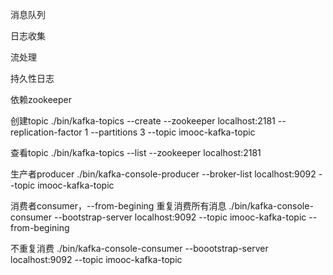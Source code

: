 消息队列

日志收集

流处理

持久性日志

依赖zookeeper

创建topic
./bin/kafka-topics --create --zookeeper localhost:2181 --replication-factor 1 --partitions 3 --topic imooc-kafka-topic

查看topic
./bin/kafka-topics --list --zookeeper localhost:2181

生产者producer
./bin/kafka-console-producer --broker-list localhost:9092 --topic imooc-kafka-topic

消费者consumer，--from-begining 重复消费所有消息
./bin/kafka-console-consumer --bootstrap-server localhost:9092 --topic imooc-kafka-topic --from-begining

不重复消费
./bin/kafka-console-consumer --boootstrap-server localhost:9092 --topic imooc-kafka-topic
